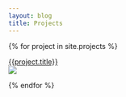 ```yaml
---
layout: blog
title: Projects
---
```



{% for project in site.projects %}

<a href="{{project.url}}"><div class="projectbox">
    <div class="projecttitle">{{project.title}}</div>
    <img src="{{project.heroimage}}" />
</div></a>


{% endfor %}
